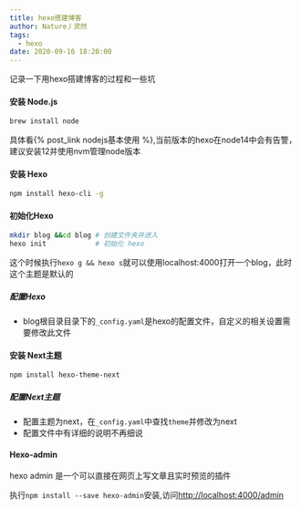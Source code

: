 ```yaml
---
title: hexo搭建博客
author: Nature丿灵然
tags:
  - hexo
date: 2020-09-16 18:20:00
---
```

记录一下用hexo搭建博客的过程和一些坑
<!--more-->

#### 安装 Node.js

```bash
brew install node
```

具体看{% post_link nodejs基本使用 %},当前版本的hexo在node14中会有告警，建议安装12并使用nvm管理node版本

#### 安装 Hexo

```bash
npm install hexo-cli -g
```

#### 初始化Hexo

```bash
mkdir blog &&cd blog # 创建文件夹并进入
hexo init            # 初始化 hexo
```

这个时候执行`hexo g && hexo s`就可以使用localhost:4000打开一个blog，此时这个主题是默认的

##### 配置Hexo

- blog根目录目录下的`_config.yaml`是hexo的配置文件，自定义的相关设置需要修改此文件

#### 安装 Next主题

```bash
npm install hexo-theme-next
```

##### 配置Next主题

- 配置主题为next，在`_config.yaml`中查找`theme`并修改为next
- 配置文件中有详细的说明不再细说

#### Hexo-admin

hexo admin 是一个可以直接在网页上写文章且实时预览的插件

执行`npm install --save hexo-admin`安装,访问<http://localhost:4000/admin>
